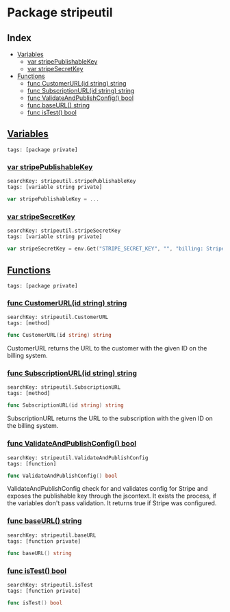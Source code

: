 # Package stripeutil

## Index

* [Variables](#var)
    * [var stripePublishableKey](#stripePublishableKey)
    * [var stripeSecretKey](#stripeSecretKey)
* [Functions](#func)
    * [func CustomerURL(id string) string](#CustomerURL)
    * [func SubscriptionURL(id string) string](#SubscriptionURL)
    * [func ValidateAndPublishConfig() bool](#ValidateAndPublishConfig)
    * [func baseURL() string](#baseURL)
    * [func isTest() bool](#isTest)


## <a id="var" href="#var">Variables</a>

```
tags: [package private]
```

### <a id="stripePublishableKey" href="#stripePublishableKey">var stripePublishableKey</a>

```
searchKey: stripeutil.stripePublishableKey
tags: [variable string private]
```

```Go
var stripePublishableKey = ...
```

### <a id="stripeSecretKey" href="#stripeSecretKey">var stripeSecretKey</a>

```
searchKey: stripeutil.stripeSecretKey
tags: [variable string private]
```

```Go
var stripeSecretKey = env.Get("STRIPE_SECRET_KEY", "", "billing: Stripe API secret key")
```

## <a id="func" href="#func">Functions</a>

```
tags: [package private]
```

### <a id="CustomerURL" href="#CustomerURL">func CustomerURL(id string) string</a>

```
searchKey: stripeutil.CustomerURL
tags: [method]
```

```Go
func CustomerURL(id string) string
```

CustomerURL returns the URL to the customer with the given ID on the billing system. 

### <a id="SubscriptionURL" href="#SubscriptionURL">func SubscriptionURL(id string) string</a>

```
searchKey: stripeutil.SubscriptionURL
tags: [method]
```

```Go
func SubscriptionURL(id string) string
```

SubscriptionURL returns the URL to the subscription with the given ID on the billing system. 

### <a id="ValidateAndPublishConfig" href="#ValidateAndPublishConfig">func ValidateAndPublishConfig() bool</a>

```
searchKey: stripeutil.ValidateAndPublishConfig
tags: [function]
```

```Go
func ValidateAndPublishConfig() bool
```

ValidateAndPublishConfig check for and validates config for Stripe and exposes the publishable key through the jscontext. It exists the process, if the variables don't pass validation. It returns true if Stripe was configured. 

### <a id="baseURL" href="#baseURL">func baseURL() string</a>

```
searchKey: stripeutil.baseURL
tags: [function private]
```

```Go
func baseURL() string
```

### <a id="isTest" href="#isTest">func isTest() bool</a>

```
searchKey: stripeutil.isTest
tags: [function private]
```

```Go
func isTest() bool
```

